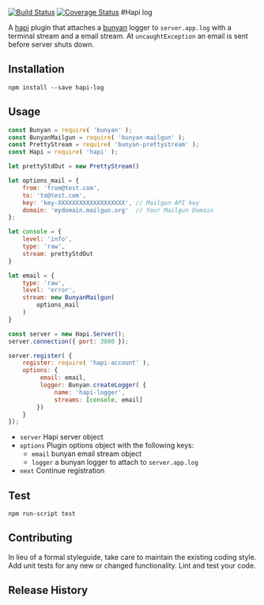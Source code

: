 [![Build Status](https://travis-ci.org/mickelindahl/hapi_log.svg?branch=master)](https://travis-ci.org/mickelindahl/hapi_log)
[![Coverage Status](https://coveralls.io/repos/github/mickelindahl/hapi_log/badge.svg?branch=master)](https://coveralls.io/github/mickelindahl/hapi_log?branch=master)
#Hapi log

A [hapi](https://www.npmjs.com/package/hapi) plugin that attaches a [bunyan](https://www.npmjs.com/package/bunyan) logger to `server.app.log`
 with a terminal stream and a email stream. At `uncaughtException` an email is sent
before server shuts down.

## Installation

`npm install --save hapi-log`

## Usage
```js
const Bunyan = require( 'bunyan' );
const BunyanMailgun = require( 'bunyan-mailgun' );
const PrettyStream = require( 'bunyan-prettystream' );
const Hapi = require( 'hapi' );

let prettyStdOut = new PrettyStream()

let options_mail = {
    from: 'from@test.com',
    to: 'to@test.com',
    key: 'key-XXXXXXXXXXXXXXXXXXX', // Mailgun API key
    domain: 'mydomain.mailgun.org'  // Your Mailgun Domain
};

let console = {
    level: 'info',
    type: 'raw',
    stream: prettyStdOut
}

let email = {
    type: 'raw',
    level: 'error',
    stream: new BunyanMailgun(
        options_mail
    )
}

const server = new Hapi.Server();
server.connection({ port: 3000 });

server.register( {
    register: require( 'hapi-account' ),
    options: {
         email: email,
         logger: Bunyan.createLogger( {
             name: 'hapi-logger',
             streams: [console, email]
        })    
    }
});
```

- `server` Hapi server object
- `options` Plugin options object with the following keys:
  - `email` bunyan email stream object
  - `logger` a bunyan logger to attach to `server.app.log`
- `next` Continue registration

## Test

`npm run-script test` 

## Contributing

In lieu of a formal styleguide, take care to maintain the existing coding style. Add unit tests for any new or changed 
functionality. Lint and test your code.

## Release History
